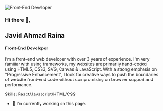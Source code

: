 ![Front-End Developer](https://media-exp1.licdn.com/dms/image/C4D16AQEakAxjtaaC5w/profile-displaybackgroundimage-shrink_350_1400/0/1607831807235?e=1631145600&v=beta&t=mylcowYIiRGX0j7mQ7zwvJrv1kKD6ZqblgE0SzF0GU4)
### Hi there 👋,
## Javid Ahmad Raina
#### Front-End Developer
I’m a front-end web developer with over 3 years of experience. I'm very familiar with using frameworks, my websites are primarily hand-coded using HTML5, CSS3, SVG, Canvas & JavaScript. With a strong emphasis on "Progressive Enhancement", I look for creative ways to push the boundaries of website front-end code without compromising on browser support and performance.

Skills: React/Javascript/HTML/CSS

- 🔭 I’m currently working on this page. 




